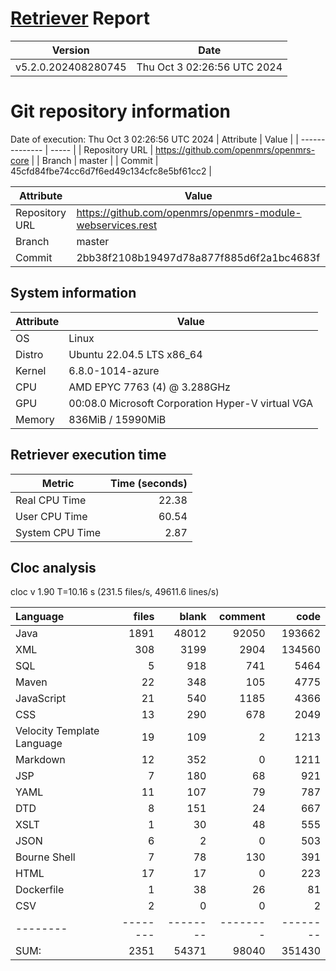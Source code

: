 # [Retriever](https://github.com/PalladioSimulator/Palladio-ReverseEngineering-Retriever) Report
| Version | Date |
| ------- | ---- |
| v5.2.0.202408280745 | Thu Oct  3 02:26:56 UTC 2024 |

# Git repository information
Date of execution: Thu Oct  3 02:26:56 UTC 2024
|    Attribute   | Value |
| -------------- | ----- |
| Repository URL | https://github.com/openmrs/openmrs-core |
| Branch         | master |
| Commit         | 45cfd84fbe74cc6d7f6ed49c134cfc8e5bf61cc2 |

|    Attribute   | Value |
| -------------- | ----- |
| Repository URL | https://github.com/openmrs/openmrs-module-webservices.rest |
| Branch         | master |
| Commit         | 2bb38f2108b19497d78a877f885d6f2a1bc4683f |


## System information
| Attribute | Value |
| --------- | ----- |
| OS | Linux  |
| Distro | Ubuntu 22.04.5 LTS x86_64  |
| Kernel | 6.8.0-1014-azure  |
| CPU | AMD EPYC 7763 (4) @ 3.288GHz  |
| GPU | 00:08.0 Microsoft Corporation Hyper-V virtual VGA  |
| Memory | 836MiB / 15990MiB  |

## Retriever execution time
| Metric | Time (seconds) |
| --- | ---: |
| Real CPU Time | 22.38 |
| User CPU Time | 60.54 |
| System CPU Time | 2.87 |
<!--
Explainations:
- __Real CPU Time__: actual time the command has run (can be less than total time spent in user and system mode for multi-threaded processes)
- __User CPU Time__: time the command has spent running in user mode
- __System CPU Time__: time the command has spent running in system or kernel mode
-->

## Cloc analysis
cloc v 1.90  T=10.16 s (231.5 files/s, 49611.6 lines/s)

Language|files|blank|comment|code
:-------|-------:|-------:|-------:|-------:
Java|1891|48012|92050|193662
XML|308|3199|2904|134560
SQL|5|918|741|5464
Maven|22|348|105|4775
JavaScript|21|540|1185|4366
CSS|13|290|678|2049
Velocity Template Language|19|109|2|1213
Markdown|12|352|0|1211
JSP|7|180|68|921
YAML|11|107|79|787
DTD|8|151|24|667
XSLT|1|30|48|555
JSON|6|2|0|503
Bourne Shell|7|78|130|391
HTML|17|17|0|223
Dockerfile|1|38|26|81
CSV|2|0|0|2
--------|--------|--------|--------|--------
SUM:|2351|54371|98040|351430
